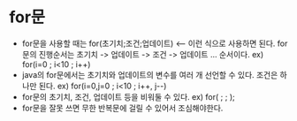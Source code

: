 # for문
- for문을 사용할 때는 for(초기치;조건;업데이트) <-- 이런 식으로 사용하면 된다. for문의 진행순서는 초기치 -> 업데이트 -> 조건 -> 업데이트 ... 순서이다. ex) for(i=0 ; i<10 ; i++)
- java의 for문에서는 초기치와 업데이트의 변수를 여러 개 선언할 수 있다. 조건은 하나만 된다. ex) for(i=0,j=0 ; i<10 ; i++, j--)
- for문의 초기치, 조건, 업데이트 등을 비워둘 수 있다. ex) for( ; ; );
- for문을 잘못 쓰면 무한 반복문에 걸릴 수 있어서 조심해야한다.
